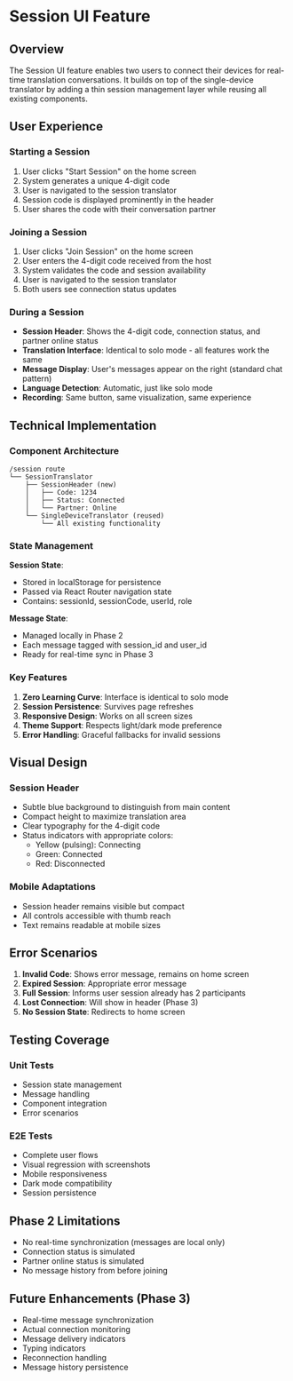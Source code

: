 # Session UI Feature

## Overview

The Session UI feature enables two users to connect their devices for real-time translation conversations. It builds on top of the single-device translator by adding a thin session management layer while reusing all existing components.

## User Experience

### Starting a Session

1. User clicks "Start Session" on the home screen
2. System generates a unique 4-digit code
3. User is navigated to the session translator
4. Session code is displayed prominently in the header
5. User shares the code with their conversation partner

### Joining a Session

1. User clicks "Join Session" on the home screen
2. User enters the 4-digit code received from the host
3. System validates the code and session availability
4. User is navigated to the session translator
5. Both users see connection status updates

### During a Session

- **Session Header**: Shows the 4-digit code, connection status, and partner online status
- **Translation Interface**: Identical to solo mode - all features work the same
- **Message Display**: User's messages appear on the right (standard chat pattern)
- **Language Detection**: Automatic, just like solo mode
- **Recording**: Same button, same visualization, same experience

## Technical Implementation

### Component Architecture

```
/session route
└── SessionTranslator
    ├── SessionHeader (new)
    │   ├── Code: 1234
    │   ├── Status: Connected
    │   └── Partner: Online
    └── SingleDeviceTranslator (reused)
        └── All existing functionality
```

### State Management

**Session State**:
- Stored in localStorage for persistence
- Passed via React Router navigation state
- Contains: sessionId, sessionCode, userId, role

**Message State**:
- Managed locally in Phase 2
- Each message tagged with session_id and user_id
- Ready for real-time sync in Phase 3

### Key Features

1. **Zero Learning Curve**: Interface is identical to solo mode
2. **Session Persistence**: Survives page refreshes
3. **Responsive Design**: Works on all screen sizes
4. **Theme Support**: Respects light/dark mode preference
5. **Error Handling**: Graceful fallbacks for invalid sessions

## Visual Design

### Session Header
- Subtle blue background to distinguish from main content
- Compact height to maximize translation area
- Clear typography for the 4-digit code
- Status indicators with appropriate colors:
  - Yellow (pulsing): Connecting
  - Green: Connected
  - Red: Disconnected

### Mobile Adaptations
- Session header remains visible but compact
- All controls accessible with thumb reach
- Text remains readable at mobile sizes

## Error Scenarios

1. **Invalid Code**: Shows error message, remains on home screen
2. **Expired Session**: Appropriate error message
3. **Full Session**: Informs user session already has 2 participants
4. **Lost Connection**: Will show in header (Phase 3)
5. **No Session State**: Redirects to home screen

## Testing Coverage

### Unit Tests
- Session state management
- Message handling
- Component integration
- Error scenarios

### E2E Tests
- Complete user flows
- Visual regression with screenshots
- Mobile responsiveness
- Dark mode compatibility
- Session persistence

## Phase 2 Limitations

- No real-time synchronization (messages are local only)
- Connection status is simulated
- Partner online status is simulated
- No message history from before joining

## Future Enhancements (Phase 3)

- Real-time message synchronization
- Actual connection monitoring
- Message delivery indicators
- Typing indicators
- Reconnection handling
- Message history persistence
